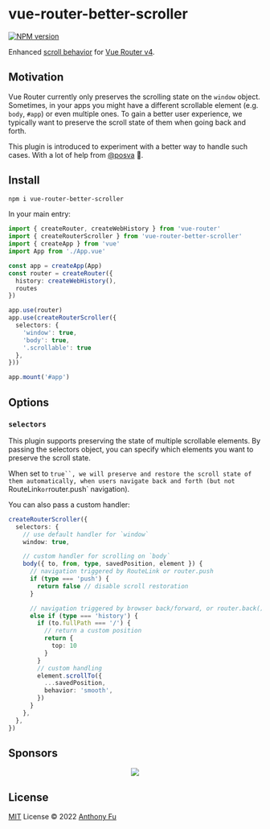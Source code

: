 # vue-router-better-scroller

[![NPM version](https://img.shields.io/npm/v/vue-router-better-scroller?color=a1b858&label=)](https://www.npmjs.com/package/vue-router-better-scroller)

Enhanced [scroll behavior](https://router.vuejs.org/guide/advanced/scroll-behavior.html) for [Vue Router v4](https://router.vuejs.org/).

## Motivation

Vue Router currently only preserves the scrolling state on the `window` object. Sometimes, in your apps you might have a different scrollable element (e.g. `body`, `#app`) or even multiple ones. To gain a better user experience, we typically want to preserve the scroll state of them when going back and forth.

This plugin is introduced to experiment with a better way to handle such cases. With a lot of help from [@posva](https://github.com/posva) 🙏.

## Install

```bash
npm i vue-router-better-scroller
```

In your main entry:
  
```ts
import { createRouter, createWebHistory } from 'vue-router'
import { createRouterScroller } from 'vue-router-better-scroller'
import { createApp } from 'vue'
import App from './App.vue'

const app = createApp(App)
const router = createRouter({
  history: createWebHistory(),
  routes
})

app.use(router)
app.use(createRouterScroller({
  selectors: {
    'window': true,
    'body': true,
    '.scrollable': true
  },
}))

app.mount('#app')
```

## Options

### `selectors`

This plugin supports preserving the state of multiple scrollable elements. By passing the selectors object, you can specify which elements you want to preserve the scroll state.

When set to `true``, we will preserve and restore the scroll state of them automatically, when users navigate back and forth (but not `RouteLink` or `router.push` navigation).

You can also pass a custom handler: 

```ts
createRouterScroller({
  selectors: {
    // use default handler for `window`
    window: true,

    // custom handler for scrolling on `body`
    body({ to, from, type, savedPosition, element }) {
      // navigation triggered by RouteLink or router.push
      if (type === 'push') {
        return false // disable scroll restoration
      }

      // navigation triggered by browser back/forward, or router.back()
      else if (type === 'history') {
        if (to.fullPath === '/') {
          // return a custom position
          return {
            top: 10
          }
        }
        // custom handling
        element.scrollTo({
          ...savedPosition,
          behavior: 'smooth',
        })
      }
    },
  },
})
```

## Sponsors

<p align="center">
  <a href="https://cdn.jsdelivr.net/gh/antfu/static/sponsors.svg">
    <img src='https://cdn.jsdelivr.net/gh/antfu/static/sponsors.svg'/>
  </a>
</p>

## License

[MIT](./LICENSE) License © 2022 [Anthony Fu](https://github.com/antfu)
